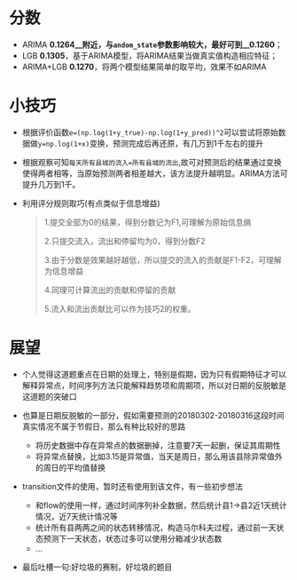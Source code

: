 # 分数

- ARIMA __0.1264__附近，与`andom_state`参数影响较大，最好可到__0.1260__；
- LGB __0.1305__，基于ARIMA模型，将ARIMA结果当做真实值构造相应特征；
- ARIMA+LGB __0.1270__，将两个模型结果简单的取平均，效果不如ARIMA



# 小技巧

- 根据评价函数`e=(np.log(1+y_true)-np.log(1+y_pred))^2`可以尝试将原始数据做`y=np.log(1+x)`变换，预测完成后再还原，有几万到1千左右的提升

- 根据观察可知`每天所有县城的流入=所有县城的流出`,故可对预测后的结果通过变换使得两者相等，当原始预测两者相差越大，该方法提升越明显。ARIMA方法可提升几万到1千。

- 利用评分规则取巧(有点类似于信息增益)

  >
  >
  >1.提交全部为0的结果，得到分数记为F1,可理解为原始信息熵
  >
  >2.只提交流入，流出和停留均为0，得到分数F2
  >
  >3.由于分数是效果越好越低，所以提交的流入的贡献是F1-F2，可理解为信息增益
  >
  >4.同理可计算流出的贡献和停留的贡献
  >
  >5.流入和流出贡献比可以作为技巧2的权重。

# 展望

- 个人觉得这道题重点在日期的处理上，特别是假期，因为只有假期特征才可以解释异常点，时间序列方法只能解释趋势项和周期项，所以对日期的反脱敏是这道题的突破口
- 也算是日期反脱敏的一部分，假如需要预测的20180302-20180316这段时间真实情况不属于节假日，那么有种比较好的思路
  - 将历史数据中存在异常点的数据删掉，注意要7天一起删，保证其周期性
  - 将异常点替换，比如3.15是异常值，当天是周日，那么用该县除异常值外的周日的平均值替换

- transition文件的使用，暂时还有使用到该文件，有一些初步想法
  - 和flow的使用一样，通过时间序列补全数据，然后统计县1->县2近1天统计情况，近7天统计情况等
  - 统计所有县两两之间的状态转移情况，构造马尔科夫过程，通过前一天状态预测下一天状态，状态过多可以使用分箱减少状态数
  - ...

- 最后吐槽一句:好垃圾的赛制，好垃圾的题目